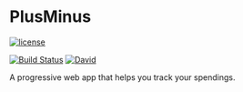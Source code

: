 # PlusMinus
[![license](https://img.shields.io/github/license/mashape/apistatus.svg)](https://github.com/Y0hy0h/plusminus/blob/master/LICENSE)

[![Build Status](https://travis-ci.org/Y0hy0h/plusminus.svg?branch=master)](https://travis-ci.org/Y0hy0h/plusminus)
[![David](https://img.shields.io/david/y0hy0h/plusminus.svg)](https://github.com/Y0hy0h/plusminus/network/dependencies)

A progressive web app that helps you track your spendings.
